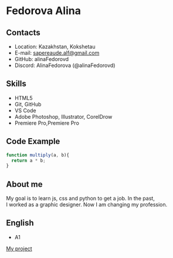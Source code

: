 # Fedorova Alina

## Contacts
- Location: Kazakhstan, Kokshetau
- E-mail: sapereaude.alf@gmail.com
- GitHub: alinaFedorovd
- Discord: AlinaFedorova (@alinaFedorovd)

## Skills
- HTML5
- Git, GitHub
- VS Code
- Adobe Photoshop, Illustrator, CorelDrow
- Premiere Pro,Premiere Pro


## Code Example
```javascript
function multiply(a, b){
  return a * b;
}
```

## About me
My goal is to learn js, css and python to get a job. In the past,\
I worked as a graphic designer. Now I am changing my profession.

## English
- A1

[My project](https://github.com/alinaFedorovd/rsschool-cv)
